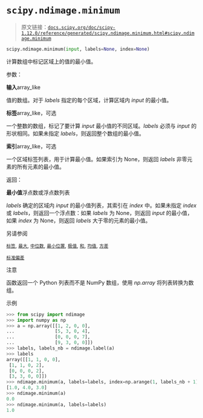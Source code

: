 # `scipy.ndimage.minimum`

> 原文链接：[`docs.scipy.org/doc/scipy-1.12.0/reference/generated/scipy.ndimage.minimum.html#scipy.ndimage.minimum`](https://docs.scipy.org/doc/scipy-1.12.0/reference/generated/scipy.ndimage.minimum.html#scipy.ndimage.minimum)

```py
scipy.ndimage.minimum(input, labels=None, index=None)
```

计算数组中标记区域上的值的最小值。

参数：

**输入**array_like

值的数组。对于 *labels* 指定的每个区域，计算区域内 *input* 的最小值。

**标签**array_like，可选

一个整数的数组，标记了要计算 *input* 最小值的不同区域。*labels* 必须与 *input* 的形状相同。如果未指定 *labels*，则返回整个数组的最小值。

**索引**array_like，可选

一个区域标签列表，用于计算最小值。如果索引为 None，则返回 *labels* 非零元素的所有元素的最小值。

返回：

**最小值**浮点数或浮点数列表

*labels* 确定的区域内 *input* 的最小值列表，其索引在 *index* 中。如果未指定 *index* 或 *labels*，则返回一个浮点数：如果 *labels* 为 None，则返回 *input* 的最小值，如果 *index* 为 None，则返回 *labels* 大于零的元素的最小值。

另请参阅

[`标签`](https://docs.scipy.org/doc/scipy-1.12.0/reference/generated/scipy.ndimage.label.html#scipy.ndimage.label "scipy.ndimage.label"), [`最大`](https://docs.scipy.org/doc/scipy-1.12.0/reference/generated/scipy.ndimage.maximum.html#scipy.ndimage.maximum "scipy.ndimage.maximum"), [`中位数`](https://docs.scipy.org/doc/scipy-1.12.0/reference/generated/scipy.ndimage.median.html#scipy.ndimage.median "scipy.ndimage.median"), [`最小位置`](https://docs.scipy.org/doc/scipy-1.12.0/reference/generated/scipy.ndimage.minimum_position.html#scipy.ndimage.minimum_position "scipy.ndimage.minimum_position"), [`极值`](https://docs.scipy.org/doc/scipy-1.12.0/reference/generated/scipy.ndimage.extrema.html#scipy.ndimage.extrema "scipy.ndimage.extrema"), [`和`](https://docs.python.org/3/library/functions.html#sum "(在 Python v3.12 中)"), [`均值`](https://docs.scipy.org/doc/scipy-1.12.0/reference/generated/scipy.ndimage.mean.html#scipy.ndimage.mean "scipy.ndimage.mean"), [`方差`](https://docs.scipy.org/doc/scipy-1.12.0/reference/generated/scipy.ndimage.variance.html#scipy.ndimage.variance "scipy.ndimage.variance")

[`标准偏差`](https://docs.scipy.org/doc/scipy-1.12.0/reference/generated/scipy.ndimage.standard_deviation.html#scipy.ndimage.standard_deviation "scipy.ndimage.standard_deviation")

注意

函数返回一个 Python 列表而不是 NumPy 数组，使用 *np.array* 将列表转换为数组。

示例

```py
>>> from scipy import ndimage
>>> import numpy as np
>>> a = np.array([[1, 2, 0, 0],
...               [5, 3, 0, 4],
...               [0, 0, 0, 7],
...               [9, 3, 0, 0]])
>>> labels, labels_nb = ndimage.label(a)
>>> labels
array([[1, 1, 0, 0],
 [1, 1, 0, 2],
 [0, 0, 0, 2],
 [3, 3, 0, 0]])
>>> ndimage.minimum(a, labels=labels, index=np.arange(1, labels_nb + 1))
[1.0, 4.0, 3.0]
>>> ndimage.minimum(a)
0.0
>>> ndimage.minimum(a, labels=labels)
1.0 
```
